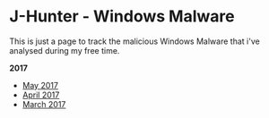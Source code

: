 # J-Hunter - Windows Malware
This is just a page to track the malicious Windows Malware that i've analysed during my free time.

**2017**
- [May 2017](May.2017.md)
- [April 2017](April.2017.md)
- [March 2017](March.2017.md)
